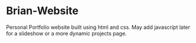 # Brian-Website
Personal Portfolio website built using html and css.
May add javascript later for a slideshow or a more dynamic projects page. 
